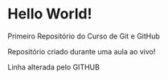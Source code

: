 # Hello World!
 Primeiro Repositório do Curso de Git e GitHub

Repositório criado durante uma aula ao vivo!

Linha alterada pelo GITHUB
